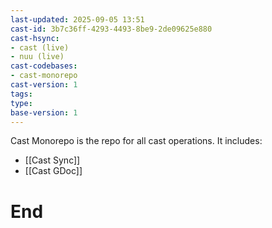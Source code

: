 ```yaml
---
last-updated: 2025-09-05 13:51
cast-id: 3b7c36ff-4293-4493-8be9-2de09625e880
cast-hsync:
- cast (live)
- nuu (live)
cast-codebases:
- cast-monorepo
cast-version: 1
tags:
type:
base-version: 1
---
```

Cast Monorepo is the repo for all cast operations. It includes:
- [[Cast Sync]]
- [[Cast GDoc]]

# End